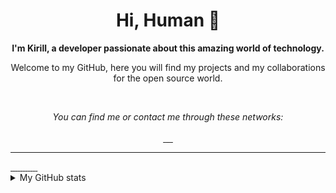 <h1 align="center">
    Hi, Human 🖖
</h1>

<p align="center">
    <b>I'm Kirill, a developer passionate about this amazing world of technology.</b>
</p>

<p align="center">
    Welcome to my GitHub, here you will find my projects and my collaborations for the open source world.
</p>

<br />

<p align="center">
    <i>You can find me or contact me through these networks:</i>
    <br/><br/>
   <a href="https://www.youtube.com/channel/UCpSg_NBPjrI5c-g1BPFWg_w" target="_blank">
        <img src="https://img.shields.io/badge/-YouTube-090909?style=for-the-badge&logo=youtube&logoColor=FF0000" alt="" />
    </a>
    <a href="https://codepen.io/STAPE" target="_blank">
        <img src="https://img.shields.io/badge/-Codepen-090909?style=for-the-badge&logo=codepen" alt="" />
    </a>
    <a href="https://dribbble.com/STAPE-Web" target="_blank">
        <img src="https://img.shields.io/badge/-Dribbble-090909?style=for-the-badge&logo=dribbble" alt="" />
    </a>
    <a href="https://t.me/+Hfd2Syn-En1lNmVi" target="_blank">
        <img src="https://img.shields.io/badge/-Telegram-090909?style=for-the-badge&logo=telegram" alt="" />
    </a>
    <a href="https://kwork.ru/user/kirill_kirilenko" target="_blank">
        <img src="https://img.shields.io/badge/-Freelance-090909?style=for-the-badge&logo=kwork" alt="" />
    </a>
</p>

---

<a href="#">
    <img src="https://img.shields.io/badge/-HTML-090909?style=for-the-badge&logo=html5" alt="" />
</a>
<a href="#">
<img src="https://img.shields.io/badge/-CSS-090909?style=for-the-badge&logo=css3&logoColor=264DE4" alt="" />
</a>
<a href="#">
<img src="https://img.shields.io/badge/-JavaScript-090909?style=for-the-badge&logo=javascript" alt="" />
</a>
<a href="#">
<img src="https://img.shields.io/badge/-React-090909?style=for-the-badge&logo=react" alt="" />
</a>
<a href="#">
<img src="https://img.shields.io/badge/-PHP-090909?style=for-the-badge&logo=php" alt="" />
</a>
<a href="#">
<img src="https://img.shields.io/badge/-MySql-090909?style=for-the-badge&logo=mysql" alt="" />
</a>
<a href="#">
<img src="https://img.shields.io/badge/-Figma-090909?style=for-the-badge&logo=figma" alt="" />
</a>
<a href="#">
<img src="https://img.shields.io/badge/-Photoshop-090909?style=for-the-badge&logo=photoshop" alt="" />
</a>
<a href="#">
<img src="https://img.shields.io/badge/-Blender-090909?style=for-the-badge&logo=blender" alt="" />
</a>
<a href="#">
<img src="https://img.shields.io/badge/-Python-090909?style=for-the-badge&logo=python" alt="" />
</a>
<a href="#">
<img src="https://img.shields.io/badge/-Java-090909?style=for-the-badge&logo=java" alt="" />
</a>
<a href="#">
<img src="https://img.shields.io/badge/-Git-090909?style=for-the-badge&logo=git" alt="" />
</a>

<details>
    <summary>My GitHub stats</summary>
    <br />
    <p align="center">
        <img src="https://github-profile-trophy.vercel.app/?username=stape-web&theme=darkhub&margin-w=15" alt="Trophies GitHub" />
    </p>
    <p align="center">
        <img src="https://github-readme-stats.vercel.app/api?username=stape-web&theme=dark&show_icons=true&include_all_commits=true&locale=en" alt="General Statistics" />
    </p>
    <p align="center">
        <img src="https://github-readme-streak-stats.herokuapp.com/?user=stape-web&theme=dark" alt="Streak Stats" />
    </p>
    <p align="center">
        <img src="https://github-readme-stats.vercel.app/api/top-langs?username=stape-web&layout=compact&theme=dark&locale=en" alt="Techs used in projects" width="495px" />
    </p>
    <p align="center">
        <img src="https://activity-graph.herokuapp.com/graph?username=stape-web&theme=xcode&bg_color=151515" alt="Activity Graph" />
    </p>
</details>

